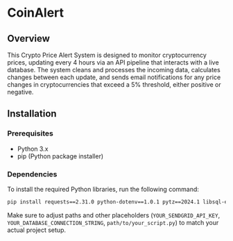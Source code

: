 # CoinAlert

## Overview
This Crypto Price Alert System is designed to monitor cryptocurrency prices, updating every 4 hours via an API pipeline that interacts with a live database. The system cleans and processes the incoming data, calculates changes between each update, and sends email notifications for any price changes in cryptocurrencies that exceed a 5% threshold, either positive or negative.

## Installation

### Prerequisites
- Python 3.x
- pip (Python package installer)

### Dependencies
To install the required Python libraries, run the following command:

```bash
pip install requests==2.31.0 python-dotenv==1.0.1 pytz==2024.1 libsql-experimental==0.0.34 sendgrid==6.11.0
```


Make sure to adjust paths and other placeholders (`YOUR_SENDGRID_API_KEY`, `YOUR_DATABASE_CONNECTION_STRING`, `path/to/your_script.py`) to match your actual project setup.